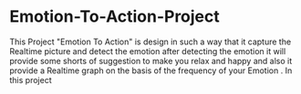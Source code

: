 # Emotion-To-Action-Project
This Project "Emotion To Action" is  design in such a way that it capture the Realtime picture and detect the emotion after detecting the emotion it will provide some shorts of suggestion to make you relax and happy and also it provide a Realtime graph on the basis of the frequency of your Emotion . In this project 
